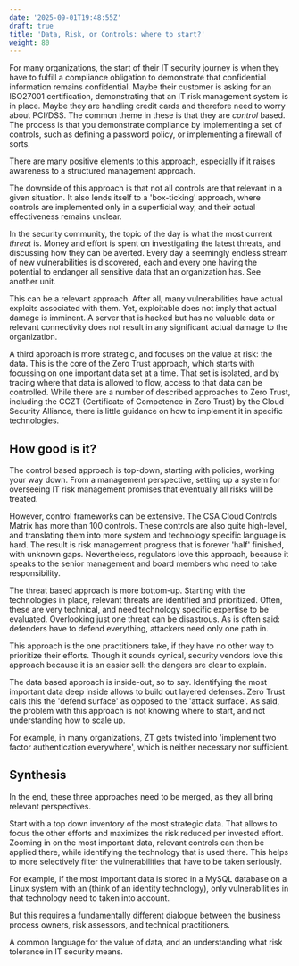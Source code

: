 ```yaml
---
date: '2025-09-01T19:48:55Z'
draft: true
title: 'Data, Risk, or Controls: where to start?'
weight: 80
---
```


For many organizations, the start of their IT security journey is when they have to fulfill a compliance obligation to demonstrate that confidential information remains confidential.
Maybe their customer is asking for an ISO27001 certification, demonstrating that an IT risk management system is in place. Maybe they are handling credit cards and therefore need to worry about PCI/DSS.
The common theme in these is that they are *control* based.
The process is that you demonstrate compliance by implementing a set of controls, such as defining a password policy, or implementing a firewall of sorts.

There are many positive elements to this approach, especially if it raises awareness to a structured management approach.

The downside of this approach is that not all controls are that relevant in a given situation.
It also lends itself to a 'box-ticking' approach, where controls are implemented only in a superficial way, and their actual effectiveness remains unclear.

In the security community, the topic of the day is what the most current *threat* is.
Money and effort is spent on investigating the latest threats, and discussing how they can be averted.
Every day a seemingly endless stream of new vulnerabilities is discovered, each and every one having the potential to endanger all sensitive data that an organization has.
See another unit.

This can be a relevant approach.
After all, many vulnerabilities have actual exploits associated with them.
Yet, exploitable does not imply that actual damage is imminent.
A server that is hacked but has no valuable data or relevant connectivity does not result in any significant actual damage to the organization.

A third approach is more strategic, and focuses on the value at risk: the data.
This is the core of the Zero Trust approach, which starts with focussing on one important data set at a time.
That set is isolated, and by tracing where that data is allowed to flow, access to that data can be controlled.
While there are a number of described approaches to Zero Trust, including the CCZT (Certificate of Competence in Zero Trust) by the Cloud Security Alliance, there is little guidance on how to implement it in specific technologies.

## How good is it?

The control based approach is top-down, starting with policies, working your way down.
From a management perspective, setting up a system for overseeing IT risk management promises that eventually all risks will be treated.

However, control frameworks can be extensive.
The CSA Cloud Controls Matrix has more than 100 controls.
These controls are also quite high-level, and translating them into more  system and technology specific language is hard.
The result is risk management progress that is forever 'half' finished, with unknown gaps.
Nevertheless, regulators love this approach, because it speaks to the senior management and board members who need to take responsibility.

The threat based approach is more bottom-up.
Starting with the technologies in place, relevant threats are identified and prioritized.
Often, these are very technical, and need technology specific expertise to be evaluated.
Overlooking just one threat can be disastrous.
As is often said: defenders have to defend everything, attackers need only one path in.

This approach is the one practitioners take, if they have no other way to prioritize their efforts.
Though it sounds cynical, security vendors love this approach because it is an easier sell: the dangers are clear to explain.

The data based approach is inside-out, so to say.
Identifying the most important data deep inside allows to build out layered defenses.
Zero Trust calls this the 'defend surface' as opposed to the 'attack surface'.
As said, the problem with this approach is not knowing where to start, and not understanding how to scale up.

For example, in many organizations, ZT gets twisted into 'implement two factor authentication everywhere', which is neither necessary nor sufficient.


## Synthesis

In the end, these three approaches need to be merged, as they all bring relevant perspectives.

Start with a top down inventory of the most strategic data.
That allows to focus the other efforts and maximizes the risk reduced per invested effort.
Zooming in on the most important data, relevant controls can then be applied there, while identifying the technology that is used there.
This helps to more selectively filter the vulnerabilities that have to be taken seriously.

For example, if the most important data is stored in a MySQL database on a Linux system with an (think of an identity technology), only vulnerabilities in that technology need to taken into account.

But this requires a fundamentally different dialogue between the business process owners, risk assessors, and technical practitioners.

A common language for the value of data, and an understanding what risk tolerance in IT security means.